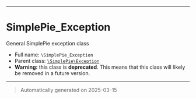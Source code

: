 ***

# SimplePie_Exception

General SimplePie exception class



* Full name: `\SimplePie_Exception`
* Parent class: [`\SimplePie\Exception`](./SimplePie/Exception.md)
* **Warning:** this class is **deprecated**. This means that this class will likely be removed in a future version.






***
> Automatically generated on 2025-03-15
